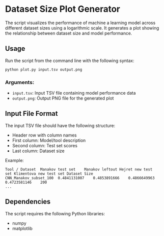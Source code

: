 # Dataset Size Plot Generator

The script visualizes the performance of machine a learning model across different dataset sizes using a logarithmic scale. It generates a plot showing the relationship between dataset size and model performance.

## Usage
Run the script from the command line with the following syntax:

```bash
python plot.py input.tsv output.png
```

### Arguments:
* `input.tsv`: Input TSV file containing model performance data
* `output.png`: Output PNG file for the generated plot

## Input File Format
The input TSV file should have the following structure:
* Header row with column names
* First column: Model/tool description
* Second column: Test set scores
* Last column: Dataset size

Example:
```
Tool / Dataset	Manakov test set	Manakov leftout	Hejret new test set	Klimentova new test set	Dataset Size
CNN_Manakov_subset_100	0.4841131007	0.4853891666	0.4866649963	0.4723581146	200
...
```

## Dependencies
The script requires the following Python libraries:
* numpy
* matplotlib